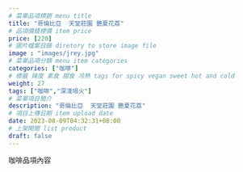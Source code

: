 ```yaml
---
# 菜單品項標題 menu title 
title: "哥倫比亞  天堂莊園 艷夏花荔"
# 品項價錢標價 item price 
price: [220] 
# 圖片檔案目錄 diretory to store image file
image : "images/jrey.jpg"
# 菜單品項分類 menu item categories 
categories: ["咖啡"]
# 標籤 辣度 素食 甜食 冷熱 tags for spicy vegan sweet hot and cold 
weight: 27 
tags: ["咖啡","深淺培火"]
# 菜單項目簡介 
description: "哥倫比亞  天堂莊園 艷夏花荔"
# 項目上傳日期 item upload date 
date: 2023-08-09T04:32:31+08:00
# 上架開關 list product 
draft: false
---
```


咖啡品項內容
